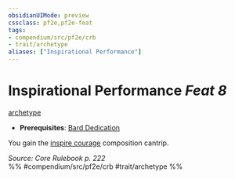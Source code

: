 ```yaml
---
obsidianUIMode: preview
cssclass: pf2e,pf2e-feat
tags:
- compendium/src/pf2e/crb
- trait/archetype
aliases: ["Inspirational Performance"]
---
```

# Inspirational Performance  *Feat 8*  
[archetype](../../Rules/traits/archetype.md)  

- **Prerequisites**: [Bard Dedication](bard-dedication.md)

You gain the [inspire courage](../spells/inspire-courage.md) composition cantrip.

*Source: Core Rulebook p. 222*  
%% #compendium/src/pf2e/crb #trait/archetype %%
